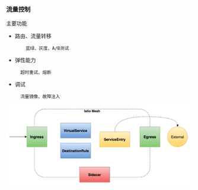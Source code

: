 ### 流量控制

主要功能

* 路由、流量转移

  ```
      蓝绿、灰度、A/B测试
  ```

* 弹性能力

  ```
    超时重试、熔断
  ```

* 调试

  ```
    流量镜像、故障注入
  ```

![](/image/Istio/Istio-TrafficControll.png)

